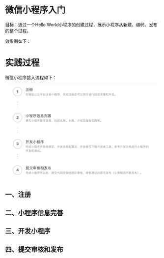 # 微信小程序入门

目标：通过一个Hello World小程序的创建过程，展示小程序从新建、编码、发布的整个过程。

效果图如下：


# 实践过程
微信小程序接入流程如下：

![](/doc/images/01@2x.png)

## 一、注册

## 二、小程序信息完善

## 三、开发小程序

## 四、提交审核和发布




